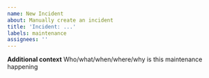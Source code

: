 ```yaml
---
name: New Incident
about: Manually create an incident
title: 'Incident: ...'
labels: maintenance
assignees: ''
---
```


<!--
start: 2024-04-24T13:00:00.220Z
expectedDown: api
-->

**Additional context**
Who/what/when/where/why is this maintenance happening
